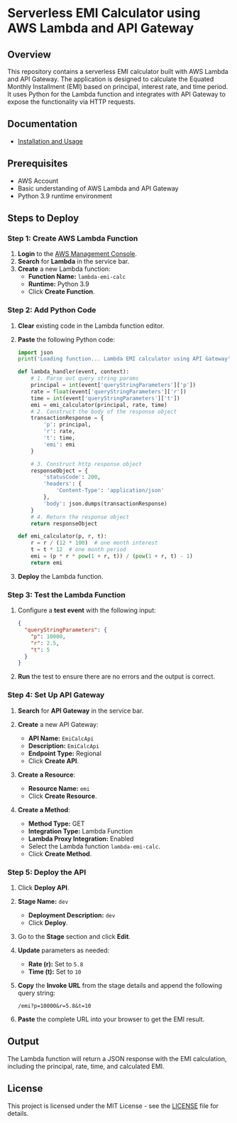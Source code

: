 
# Serverless EMI Calculator using AWS Lambda and API Gateway

## Overview

This repository contains a serverless EMI calculator built with AWS Lambda and API Gateway. The application is designed to calculate the Equated Monthly Installment (EMI) based on principal, interest rate, and time period. It uses Python for the Lambda function and integrates with API Gateway to expose the functionality via HTTP requests.

## Documentation

- [Installation and Usage](Serverless_EMI_Calculator_using_AWS_Lambda_and_API_Gateway.md)


## Prerequisites

- AWS Account
- Basic understanding of AWS Lambda and API Gateway
- Python 3.9 runtime environment

## Steps to Deploy

### Step 1: Create AWS Lambda Function

1. **Login** to the [AWS Management Console](https://aws.amazon.com/console/).
2. **Search** for **Lambda** in the service bar.
3. **Create** a new Lambda function:
   - **Function Name:** `lambda-emi-calc`
   - **Runtime:** Python 3.9
   - Click **Create Function**.

### Step 2: Add Python Code

1. **Clear** existing code in the Lambda function editor.
2. **Paste** the following Python code:

    ```python
    import json
    print('Loading function... Lambda EMI calculator using API Gateway')

    def lambda_handler(event, context):
        # 1. Parse out query string params
        principal = int(event['queryStringParameters']['p'])
        rate = float(event['queryStringParameters']['r'])
        time = int(event['queryStringParameters']['t'])
        emi = emi_calculator(principal, rate, time)
        # 2. Construct the body of the response object
        transactionResponse = {
            'p': principal,
            'r': rate,
            't': time,
            'emi': emi
        }

        # 3. Construct http response object
        responseObject = {
            'statusCode': 200,
            'headers': {
                'Content-Type': 'application/json'
            },
            'body': json.dumps(transactionResponse)
        }
        # 4. Return the response object
        return responseObject

    def emi_calculator(p, r, t):
        r = r / (12 * 100)  # one month interest
        t = t * 12  # one month period
        emi = (p * r * pow(1 + r, t)) / (pow(1 + r, t) - 1)
        return emi
    ```

3. **Deploy** the Lambda function.

### Step 3: Test the Lambda Function

1. Configure a **test event** with the following input:

    ```json
    {  
      "queryStringParameters": {  
        "p": 10000,  
        "r": 2.5,  
        "t": 5  
      } 
    }
    ```

2. **Run** the test to ensure there are no errors and the output is correct.

### Step 4: Set Up API Gateway

1. **Search** for **API Gateway** in the service bar.
2. **Create** a new API Gateway:
   - **API Name:** `EmiCalcApi`
   - **Description:** `EmiCalcApi`
   - **Endpoint Type:** Regional
   - Click **Create API**.

3. **Create a Resource**:
   - **Resource Name:** `emi`
   - Click **Create Resource**.

4. **Create a Method**:
   - **Method Type:** GET
   - **Integration Type:** Lambda Function
   - **Lambda Proxy Integration:** Enabled
   - Select the Lambda function `lambda-emi-calc`.
   - Click **Create Method**.

### Step 5: Deploy the API

1. Click **Deploy API**.
2. **Stage Name:** `dev`
   - **Deployment Description:** `dev`
   - Click **Deploy**.

3. Go to the **Stage** section and click **Edit**.
4. **Update** parameters as needed:
   - **Rate (r):** Set to `5.8`
   - **Time (t):** Set to `10`

5. **Copy** the **Invoke URL** from the stage details and append the following query string:

    ```
    /emi?p=10000&r=5.8&t=10
    ```

6. **Paste** the complete URL into your browser to get the EMI result.

## Output

The Lambda function will return a JSON response with the EMI calculation, including the principal, rate, time, and calculated EMI.

## License

This project is licensed under the MIT License - see the [LICENSE](LICENSE) file for details.
